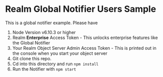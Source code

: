 # Realm Global Notifier Users Sample

This is a global notifier example. 
Please have
1. Node Version v6.10.3 or higher
2. Realm __Enterprise__ Access Token - This unlocks enterprise features like the Global Notifier
3. Your Realm Object Server Admin Access Token - This is printed out in the console when you start your object server
4. Git clone this repo.
5. Cd into this directory and run `npm install`
6. Run the Notifier with `npm start`

